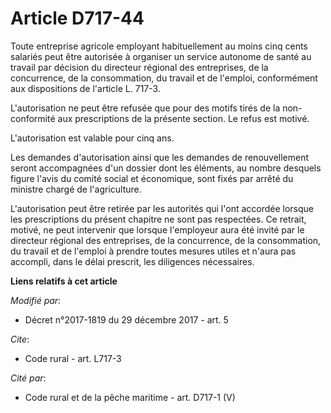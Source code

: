 # Article D717-44

Toute entreprise agricole employant habituellement au moins cinq cents salariés peut être autorisée à organiser un service
autonome de santé au travail par décision du directeur régional des entreprises, de la concurrence, de la consommation, du
travail et de l'emploi, conformément aux dispositions de l'article L. 717-3. 

L'autorisation ne peut être refusée que pour des motifs tirés de la non-conformité aux prescriptions de la présente section.
Le refus est motivé. 

L'autorisation est valable pour cinq ans. 

Les demandes d'autorisation ainsi que les demandes de renouvellement seront accompagnées d'un dossier dont les éléments, au
nombre desquels figure l'avis du comité  social et économique, sont fixés par arrêté du ministre chargé de l'agriculture. 

L'autorisation peut être retirée par les autorités qui l'ont accordée lorsque les prescriptions du présent chapitre ne sont
pas respectées. Ce retrait, motivé, ne peut intervenir que lorsque l'employeur aura été invité par le directeur régional des
entreprises, de la concurrence, de la consommation, du travail et de l'emploi à prendre toutes mesures utiles et n'aura pas
accompli, dans le délai prescrit, les diligences nécessaires.

**Liens relatifs à cet article**

_Modifié par_:

  - Décret n°2017-1819 du 29 décembre 2017 - art. 5

_Cite_:

  - Code rural - art. L717-3

_Cité par_:

  - Code rural et de la pêche maritime - art. D717-1 (V)
